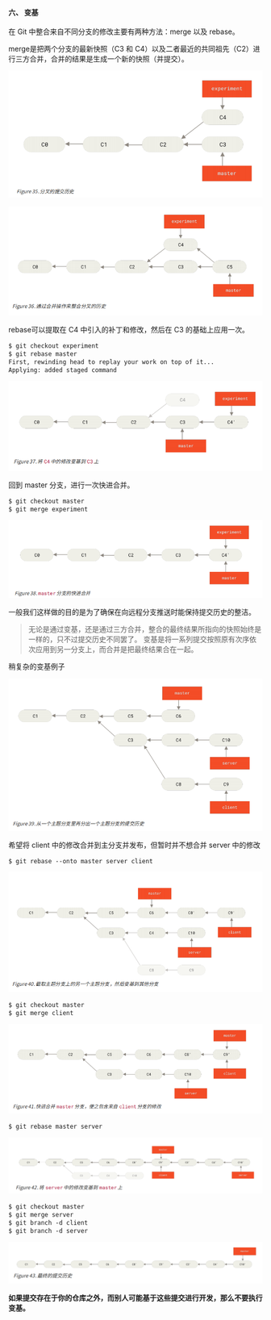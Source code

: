 #### 六、 变基

在 Git 中整合来自不同分支的修改主要有两种方法：merge 以及 rebase。



merge是把两个分支的最新快照（C3 和 C4）以及二者最近的共同祖先（C2）进行三方合并，合并的结果是生成一个新的快照（并提交）。

![](../images/figure35.png)



![](../images/figure36.png)



rebase可以提取在 C4 中引入的补丁和修改，然后在 C3 的基础上应用一次。 

```shell
$ git checkout experiment
$ git rebase master
First, rewinding head to replay your work on top of it...
Applying: added staged command
```



![](../images/figure37.png)

回到 master 分支，进行一次快进合并。

```shell
$ git checkout master
$ git merge experiment
```

![](../images/figure38.png)



一般我们这样做的目的是为了确保在向远程分支推送时能保持提交历史的整洁。

> 无论是通过变基，还是通过三方合并，整合的最终结果所指向的快照始终是一样的，只不过提交历史不同罢了。 变基是将一系列提交按照原有次序依次应用到另一分支上，而合并是把最终结果合在一起。



稍复杂的变基例子



![](../images/figure39.png)



希望将 client 中的修改合并到主分支并发布，但暂时并不想合并 server 中的修改



```shell
$ git rebase --onto master server client
```

![](../images/figure40.png)

```shell
$ git checkout master
$ git merge client
```

![](../images/figure41.png)

```shell
$ git rebase master server
```

![](../images/figure42.png)

```shell
$ git checkout master
$ git merge server
$ git branch -d client
$ git branch -d server
```

![](../images/figure43.png)



**如果提交存在于你的仓库之外，而别人可能基于这些提交进行开发，那么不要执行变基。** 

